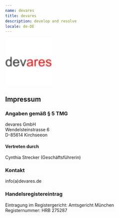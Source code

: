 ```yaml
---
name: devares
title: devares
description: develop and resolve
locale: de-DE
---
```


<img src="assets/images/devares_path.svg" height="150"/>

## Impressum
### Angaben gemäß § 5 TMG
devares GmbH<br/>
Wendelsteinstrasse 6<br/>
D-85614 Kirchseeon

#### Vertreten durch
Cynthia Strecker (Geschäftsführerin)

### Kontakt
info(a)devares.de

### Handelsregistereintrag
Eintragung im Registergericht: Amtsgericht München<br/>
Registernummer: HRB 275287